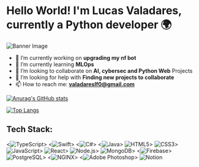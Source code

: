 # Hello World! I'm Lucas Valadares, currently a Python developer 🌍

![Banner Image](URL_TO_YOUR_BANNER_IMAGE)

- 🔭 I’m currently working on **upgrading my nf bot**
- 🌱 I’m currently learning **MLOps**
- 👯 I’m looking to collaborate on **AI, cybersec and Python Web** Projects
- 🤔 I’m looking for help with **Finding new projects to collaborate**
- 📫 How to reach me: **valadareslf0@gmail.com**



[![Anurag's GitHub stats](https://github-readme-stats.vercel.app/api?username=Valadares24&show_icons=true&theme=radical)](https://github.com/anuraghazra/github-readme-stats)


[![Top Langs](https://github-readme-stats.vercel.app/api/top-langs/?username=Valadares24&layout=compact)](https://github.com/anuraghazra/github-readme-stats)


## Tech Stack:

<![TypeScript](https://img.shields.io/badge/-TypeScript-3178C6?style=flat-square&logo=typescript&logoColor=white)>
<![Swift](https://img.shields.io/badge/-Swift-FA7343?style=flat-square&logo=swift&logoColor=white)>
<![C#](https://img.shields.io/badge/-CSharp-239120?style=flat-square&logo=csharp&logoColor=white)>
<![Java](https://img.shields.io/badge/-Java-007396?style=flat-square&logo=java&logoColor=white)>
![HTML5](https://img.shields.io/badge/-HTML5-E34F26?style=flat-square&logo=html5&logoColor=white)>
![CSS3](https://img.shields.io/badge/-CSS3-1572B6?style=flat-square&logo=css3&logoColor=white)>
![JavaScript](https://img.shields.io/badge/-JavaScript-F7DF1E?style=flat-square&logo=javascript&logoColor=black)>
![React](https://img.shields.io/badge/-React-61DAFB?style=flat-square&logo=react&logoColor=white)>
![Node.js](https://img.shields.io/badge/-Node.js-339933?style=flat-square&logo=nodedotjs&logoColor=white)>
![MongoDB](https://img.shields.io/badge/-MongoDB-47A248?style=flat-square&logo=mongodb&logoColor=white)>
<![Firebase](https://img.shields.io/badge/-Firebase-FFCA28?style=flat-square&logo=firebase&logoColor=black)>
![PostgreSQL](https://img.shields.io/badge/-PostgreSQL-336791?style=flat-square&logo=postgresql&logoColor=white)>
<![NGINX](https://img.shields.io/badge/-NGINX-009639?style=flat-square&logo=nginx&logoColor=white)>
<![Adobe Photoshop](https://img.shields.io/badge/-Adobe%20Photoshop-31A8FF?style=flat-square&logo=adobephotoshop&logoColor=white)>
![Notion](https://img.shields.io/badge/-Notion-000000?style=flat-square&logo=notion&logoColor=white)


